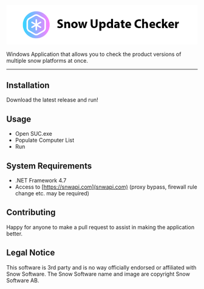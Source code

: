 <a href="http://github.com/goosetuv/snow-recognition-database"><img src="https://github.com/goosetuv/Snow-Update-Checker/blob/master/SUC/Resources/suc-logo.png" title="Snow Update Checker" alt="SUC Logo"></a>

Windows Application that allows you to check the product versions of multiple snow platforms at once. 

---

## Installation

Download the latest release and run!

## Usage

- Open SUC.exe
- Populate Computer List
- Run

## System Requirements

- .NET Framework 4.7
- Access to [https://snwapi.com](snwapi.com) (proxy bypass, firewall rule change etc. may be required)

## Contributing
Happy for anyone to make a pull request to assist in making the application better.

## Legal Notice
This software is 3rd party and is no way officially endorsed or affiliated with Snow Software.  The Snow Software name and image are copyright Snow Software AB.

